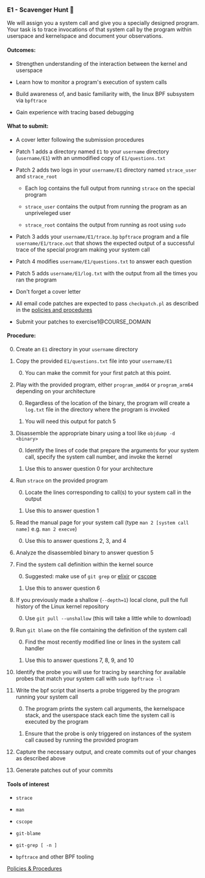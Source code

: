 ### E1 - Scavenger Hunt 🔎

We will assign you a system call and give you a specially designed program.
Your task is to trace invocations of that system call by the program within
userspace and kernelspace and document your observations.

#### Outcomes:

* Strengthen understanding of the interaction between the kernel and userspace

* Learn how to monitor a program's execution of system calls

* Build awareness of, and basic familiarity with, the linux BPF subsystem via `bpftrace`

* Gain experience with tracing based debugging

#### What to submit:

* A cover letter following the submission procedures

* Patch 1 adds a directory named `E1` to your `username` directory (`username/E1`) with an unmodified copy of `E1/questions.txt`

* Patch 2 adds two logs in your `username/E1` directory named `strace_user` and `strace_root`

    * Each log contains the full output from running `strace` on the special program

    * `strace_user` contains the output from running the program as an unpriveleged user

    * `strace_root` contains the output from running as root using `sudo`

* Patch 3 adds your `username/E1/trace.bp` `bpftrace` program and a file `username/E1/trace.out` that shows the expected output of a successful trace of the special program making your system call

* Patch 4 modifies `username/E1/questions.txt` to answer each question

* Patch 5 adds `username/E1/log.txt` with the output from all the times you ran the program

* Don't forget a cover letter

* All email code patches are expected to pass `checkpatch.pl` as described in the [policies and procedures](/procedures.md)

* Submit your patches to exercise1@COURSE_DOMAIN

#### Procedure:

0. Create an `E1` directory in your `username` directory

0. Copy the provided `E1/questions.txt` file into your `username/E1`

    0. You can make the commit for your first patch at this point.

0. Play with the provided program, either `program_amd64` or `program_arm64` depending on your architecture

    0. Regardless of the location of the binary, the program will create a `log.txt` file in the directory where the program is invoked

    0. You will need this output for patch 5

0. Disassemble the appropriate binary using a tool like `objdump -d <binary>`

    0. Identify the lines of code that prepare the arguments for your system call, specify the system call number, and invoke the kernel

    0. Use this to answer question 0 for your architecture

0. Run `strace` on the provided program

	0. Locate the lines corresponding to call(s) to your system call in the output

    0. Use this to answer question 1

0. Read the manual page for your system call (type `man 2 [system call name]` e.g. `man 2 execve`)

    0. Use this to answer questions 2, 3, and 4

0. Analyze the disassembled binary to answer question 5

0. Find the system call definition within the kernel source

	0. Suggested: make use of `git grep` or [elixir](https://elixir.bootlin.com/) or [cscope](http://cscope.sourceforge.net/)

    0. Use this to answer question 6

0. If you previously made a shallow (`--depth=1`) local clone, pull the full history of the Linux kernel repository

    0. Use `git pull --unshallow` (this will take a little while to download)

0. Run `git blame` on the file containing the definition of the system call

	0. Find the most recently modified line or lines in the system call handler

    0. Use this to answer questions 7, 8, 9, and 10

0. Identify the probe you will use for tracing by searching for available probes that match your system call with `sudo bpftrace -l`

0. Write the bpf script that inserts a probe triggered by the program running your system call

    0. The program prints the system call arguments, the kernelspace stack, and the userspace stack each time the system call is executed by the program

	0. Ensure that the probe is only triggered on instances of the system call caused by running the provided program

0. Capture the necessary output, and create commits out of your changes as described above

0. Generate patches out of your commits

#### Tools of interest

* `strace`

* `man`

* `cscope`

* `git-blame`

* `git-grep [ -n ]`

* `bpftrace` and other BPF tooling

[Policies & Procedures](/procedures.md)
